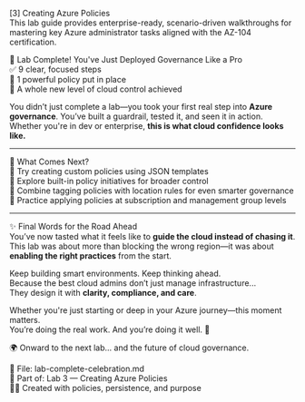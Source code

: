 [3] Creating Azure Policies  
This lab guide provides enterprise-ready, scenario-driven walkthroughs for mastering key Azure administrator tasks aligned with the AZ-104 certification.

🎉 Lab Complete! You've Just Deployed Governance Like a Pro  
✅ 9 clear, focused steps  
🧠 1 powerful policy put in place  
🔐 A whole new level of cloud control achieved

You didn’t just complete a lab—you took your first real step into **Azure governance**. You’ve built a guardrail, tested it, and seen it in action. Whether you're in dev or enterprise, **this is what cloud confidence looks like.**

---

💭 What Comes Next?  
🔹 Try creating custom policies using JSON templates  
🔹 Explore built-in policy initiatives for broader control  
🔹 Combine tagging policies with location rules for even smarter governance  
🔹 Practice applying policies at subscription and management group levels  

---

✨ Final Words for the Road Ahead  
You’ve now tasted what it feels like to **guide the cloud instead of chasing it**.  
This lab was about more than blocking the wrong region—it was about **enabling the right practices** from the start.

Keep building smart environments. Keep thinking ahead.  
Because the best cloud admins don’t just manage infrastructure...  
They design it with **clarity, compliance, and care**.

Whether you're just starting or deep in your Azure journey—this moment matters.  
You’re doing the real work. And you’re doing it well. 👏

🌍 Onward to the next lab... and the future of cloud governance.

🔖 File: lab-complete-celebration.md  
📘 Part of: Lab 3 — Creating Azure Policies  
👨‍💻 Created with policies, persistence, and purpose
```
